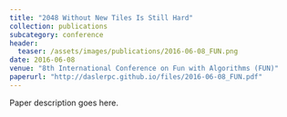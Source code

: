 ```yaml
---
title: "2048 Without New Tiles Is Still Hard"
collection: publications
subcategory: conference
header: 
  teaser: /assets/images/publications/2016-06-08_FUN.png
date: 2016-06-08
venue: "8th International Conference on Fun with Algorithms (FUN)"
paperurl: "http://daslerpc.github.io/files/2016-06-08_FUN.pdf"
---
```


Paper description goes here.